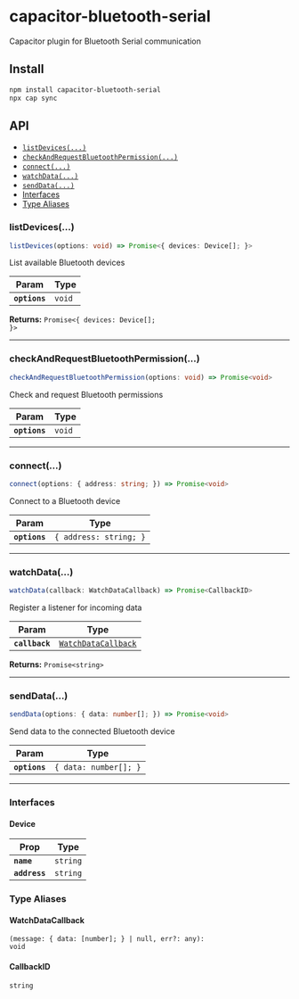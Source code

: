 # capacitor-bluetooth-serial

Capacitor plugin for Bluetooth Serial communication

## Install

```bash
npm install capacitor-bluetooth-serial
npx cap sync
```

## API

<docgen-index>

* [`listDevices(...)`](#listdevices)
* [`checkAndRequestBluetoothPermission(...)`](#checkandrequestbluetoothpermission)
* [`connect(...)`](#connect)
* [`watchData(...)`](#watchdata)
* [`sendData(...)`](#senddata)
* [Interfaces](#interfaces)
* [Type Aliases](#type-aliases)

</docgen-index>

<docgen-api>
<!--Update the source file JSDoc comments and rerun docgen to update the docs below-->

### listDevices(...)

```typescript
listDevices(options: void) => Promise<{ devices: Device[]; }>
```

List available Bluetooth devices

| Param         | Type              |
| ------------- | ----------------- |
| **`options`** | <code>void</code> |

**Returns:** <code>Promise&lt;{ devices: Device[]; }&gt;</code>

--------------------


### checkAndRequestBluetoothPermission(...)

```typescript
checkAndRequestBluetoothPermission(options: void) => Promise<void>
```

Check and request Bluetooth permissions

| Param         | Type              |
| ------------- | ----------------- |
| **`options`** | <code>void</code> |

--------------------


### connect(...)

```typescript
connect(options: { address: string; }) => Promise<void>
```

Connect to a Bluetooth device

| Param         | Type                              |
| ------------- | --------------------------------- |
| **`options`** | <code>{ address: string; }</code> |

--------------------


### watchData(...)

```typescript
watchData(callback: WatchDataCallback) => Promise<CallbackID>
```

Register a listener for incoming data

| Param          | Type                                                            |
| -------------- | --------------------------------------------------------------- |
| **`callback`** | <code><a href="#watchdatacallback">WatchDataCallback</a></code> |

**Returns:** <code>Promise&lt;string&gt;</code>

--------------------


### sendData(...)

```typescript
sendData(options: { data: number[]; }) => Promise<void>
```

Send data to the connected Bluetooth device

| Param         | Type                             |
| ------------- | -------------------------------- |
| **`options`** | <code>{ data: number[]; }</code> |

--------------------


### Interfaces


#### Device

| Prop          | Type                |
| ------------- | ------------------- |
| **`name`**    | <code>string</code> |
| **`address`** | <code>string</code> |


### Type Aliases


#### WatchDataCallback

<code>(message: { data: [number]; } | null, err?: any): void</code>


#### CallbackID

<code>string</code>

</docgen-api>
